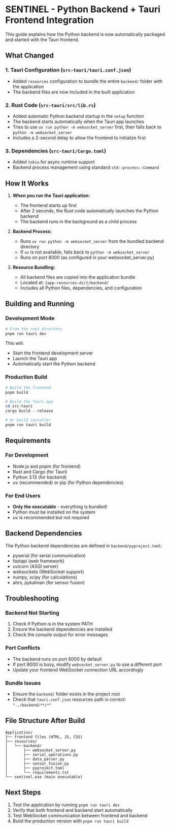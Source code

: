 # SENTINEL - Python Backend + Tauri Frontend Integration

This guide explains how the Python backend is now automatically packaged and started with the Tauri frontend.

## What Changed

### 1. Tauri Configuration (`src-tauri/tauri.conf.json`)
- Added `resources` configuration to bundle the entire `backend/` folder with the application
- The backend files are now included in the built application

### 2. Rust Code (`src-tauri/src/lib.rs`)
- Added automatic Python backend startup in the `setup` function
- The backend starts automatically when the Tauri app launches
- Tries to use `uv run python -m websocket_server` first, then falls back to `python -m websocket_server`
- Includes a 2-second delay to allow the frontend to initialize first

### 3. Dependencies (`src-tauri/Cargo.toml`) 
- Added `tokio` for async runtime support
- Backend process management using standard `std::process::Command`

## How It Works

1. **When you run the Tauri application:**
   - The frontend starts up first
   - After 2 seconds, the Rust code automatically launches the Python backend
   - The backend runs in the background as a child process

2. **Backend Process:**
   - Runs `uv run python -m websocket_server` from the bundled backend directory
   - If `uv` is not available, falls back to `python -m websocket_server`
   - Runs on port 8000 (as configured in your websocket_server.py)

3. **Resource Bundling:**
   - All backend files are copied into the application bundle
   - Located at: `{app-resources-dir}/backend/`
   - Includes all Python files, dependencies, and configuration

## Building and Running

### Development Mode
```powershell
# From the root directory
pnpm run tauri dev
```
This will:
- Start the frontend development server
- Launch the Tauri app
- Automatically start the Python backend

### Production Build
```powershell
# Build the frontend
pnpm build

# Build the Tauri app
cd src-tauri
cargo build --release

# Or build installer
pnpm run tauri build
```

## Requirements

### For Development
- Node.js and pnpm (for frontend)
- Rust and Cargo (for Tauri)
- Python 3.13 (for backend)
- uv (recommended) or pip (for Python dependencies)

### For End Users
- **Only the executable** - everything is bundled!
- Python must be installed on the system
- uv is recommended but not required

## Backend Dependencies
The Python backend dependencies are defined in `backend/pyproject.toml`:
- pyserial (for serial communication)
- fastapi (web framework)
- uvicorn (ASGI server)
- websockets (WebSocket support)
- numpy, scipy (for calculations)
- ahrs, pykalman (for sensor fusion)

## Troubleshooting

### Backend Not Starting
1. Check if Python is in the system PATH
2. Ensure the backend dependencies are installed
3. Check the console output for error messages

### Port Conflicts
- The backend runs on port 8000 by default
- If port 8000 is busy, modify `websocket_server.py` to use a different port
- Update your frontend WebSocket connection URL accordingly

### Bundle Issues
- Ensure the `backend/` folder exists in the project root
- Check that `tauri.conf.json` resources path is correct: `"../backend/**/*"`

## File Structure After Build
```
Application/
├── frontend files (HTML, JS, CSS)
├── resources/
│   └── backend/
│       ├── websocket_server.py
│       ├── serial_operations.py
│       ├── data_parser.py
│       ├── sensor_fusion.py
│       ├── pyproject.toml
│       └── requirements.txt
└── sentinel.exe (main executable)
```

## Next Steps
1. Test the application by running `pnpm run tauri dev`
2. Verify that both frontend and backend start automatically
3. Test WebSocket communication between frontend and backend
4. Build the production version with `pnpm run tauri build`
